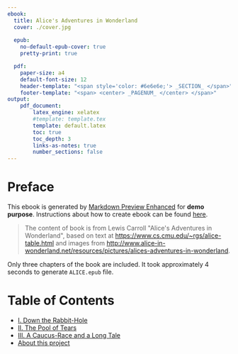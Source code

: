 ```yaml
---
ebook:
  title: Alice's Adventures in Wonderland
  cover: ./cover.jpg
  
  epub:
    no-default-epub-cover: true
    pretty-print: true

  pdf:
    paper-size: a4
    default-font-size: 12
    header-template: "<span style='color: #6e6e6e;'> _SECTION_ </span>"
    footer-template: "<span> <center> _PAGENUM_ </center> </span>"
output: 
    pdf_document:
        latex_engine: xelatex
        #template: template.tex
        template: default.latex
        toc: true
        toc_depth: 3
        links-as-notes: true
        number_sections: false    
---
```


# Preface

This ebook is generated by [Markdown Preview Enhanced](https://github.com/shd101wyy/markdown-preview-enhanced) for **demo purpose**.
Instructions about how to create ebook can be found [here](https://github.com/shd101wyy/markdown-preview-enhanced/tree/master/docs/ebook.md).

> The content of book is from Lewis Carroll "Alice's Adventures in Wonderland", based on text at https://www.cs.cmu.edu/~rgs/alice-table.html and images from http://www.alice-in-wonderland.net/resources/pictures/alices-adventures-in-wonderland.

Only three chapters of the book are included.
It took approximately 4 seconds to generate `ALICE.epub` file.

# Table of Contents

* [I. Down the Rabbit-Hole](C:/VSCode/configure/ebook-example/contents/down-the-rabbit-hole.md)
* [II. The Pool of Tears](C:/VSCode/configure/ebook-example//contents/the-pool-of-tears.md)
* [III. A Caucus-Race and a Long Tale](C:/VSCode/configure/ebook-example//contents/a-caucus-race-and-a-long.md)
* [About this project](C:/VSCode/configure/ebook-example//contents/project-intro.md)
